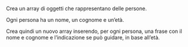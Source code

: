 Crea un array di oggetti che rappresentano delle persone.

Ogni persona ha un nome, un cognome e un’età.

Crea quindi un nuovo array inserendo, per ogni persona, una frase con il nome e cognome e l’indicazione se può guidare, in base all’età.
